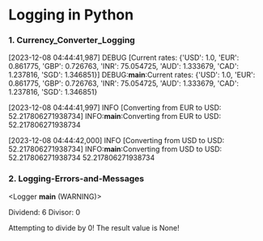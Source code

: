 # Logging in Python

### 1. Currency_Converter_Logging
[2023-12-08 04:44:41,987] DEBUG [Current rates: {'USD': 1.0, 'EUR': 0.861775, 'GBP': 0.726763, 'INR': 75.054725, 'AUD': 1.333679, 'CAD': 1.237816, 'SGD': 1.346851}]
DEBUG:__main__:Current rates: {'USD': 1.0, 'EUR': 0.861775, 'GBP': 0.726763, 'INR': 75.054725, 'AUD': 1.333679, 'CAD': 1.237816, 'SGD': 1.346851}

[2023-12-08 04:44:41,997] INFO [Converting from EUR to USD: 52.217806271938734]
INFO:__main__:Converting from EUR to USD: 52.217806271938734

[2023-12-08 04:44:42,000] INFO [Converting from USD to USD: 52.217806271938734]
INFO:__main__:Converting from USD to USD: 52.217806271938734
52.217806271938734

### 2. Logging-Errors-and-Messages
<Logger __main__ (WARNING)>

Dividend: 6
Divisor: 0

Attempting to divide by 0!
The result value is None!


